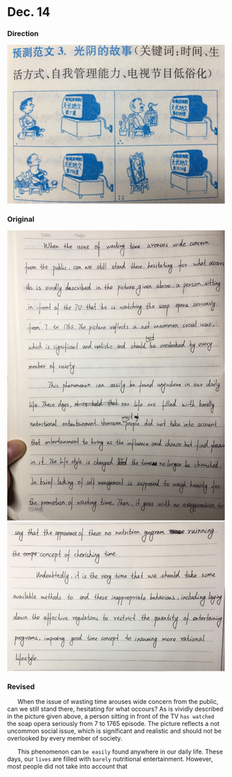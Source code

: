 # Dec. 14

### Direction

![alttext](/writings/12.14/1.jpg)

### Original

![alttext](/writings/12.14/2.jpg)
![alttext](/writings/12.14/3.jpg)

### Revised

&nbsp;&nbsp;&nbsp;&nbsp;&nbsp;&nbsp;When the issue of wasting time arouses wide concern from the public, can we still stand there, hesitating for what occours? As is vividly described in the picture given above, a person sitting in front of the TV `has watched` the soap opera seriously from 7 to 1765 episode. The picture reflects a not uncommon social issue, which is significant and realistic and should not be overlooked by every member of society.

&nbsp;&nbsp;&nbsp;&nbsp;&nbsp;&nbsp;This phenomenon can `be easily` found anywhere in our daily life. These days, our `lives` are filled with `barely` nutritional entertainment. However, most people did not take into account that 
